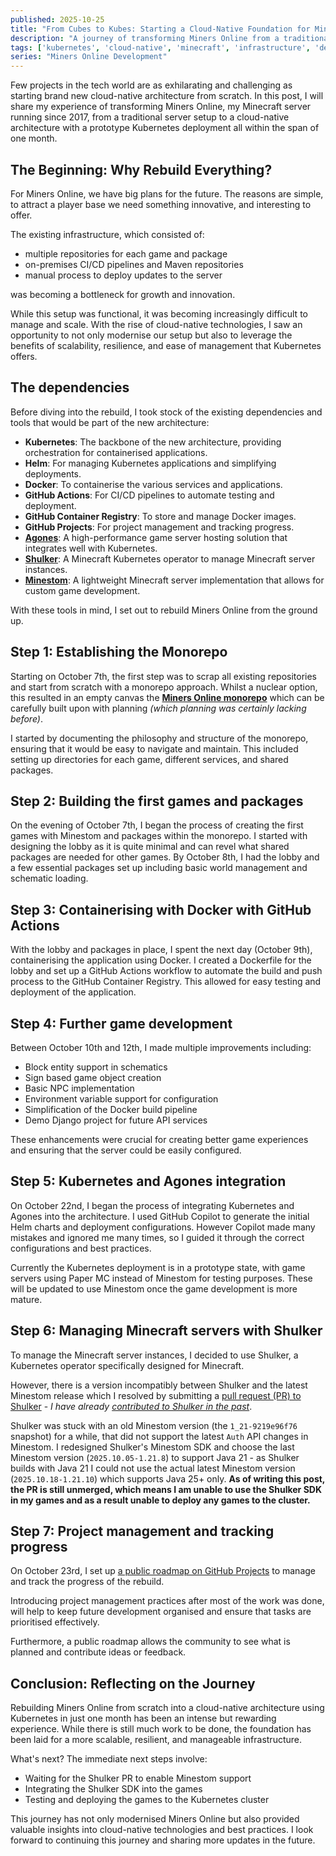 ```yaml
---
published: 2025-10-25
title: "From Cubes to Kubes: Starting a Cloud-Native Foundation for Miners Online in One Month"
description: "A journey of transforming Miners Online from a traditional server setup to a cloud-native architecture using Kubernetes in just one month, from scratch, making use of Agones, Shulker, and Minestom."
tags: ['kubernetes', 'cloud-native', 'minecraft', 'infrastructure', 'devops', 'minestom', 'agones', 'shulker']
series: "Miners Online Development"
---
```


Few projects in the tech world are as exhilarating and challenging as starting brand new cloud-native architecture from scratch. In this post, I will share my experience of transforming Miners Online, my Minecraft server running since 2017, from a traditional server setup to a cloud-native architecture with a prototype Kubernetes deployment all within the span of one month.

## The Beginning: Why Rebuild Everything?

For Miners Online, we have big plans for the future. The reasons are simple, to attract a player base we need something innovative, and interesting to offer.

The existing infrastructure, which consisted of:
- multiple repositories for each game and package
- on-premises CI/CD pipelines and Maven repositories
- manual process to deploy updates to the server

was becoming a bottleneck for growth and innovation.

While this setup was functional, it was becoming increasingly difficult to manage and scale. With the rise of cloud-native technologies, I saw an opportunity to not only modernise our setup but also to leverage the benefits of scalability, resilience, and ease of management that Kubernetes offers.

## The dependencies

Before diving into the rebuild, I took stock of the existing dependencies and tools that would be part of the new architecture:
- **Kubernetes**: The backbone of the new architecture, providing orchestration for containerised applications.
- **Helm**: For managing Kubernetes applications and simplifying deployments.
- **Docker**: To containerise the various services and applications.
- **GitHub Actions**: For CI/CD pipelines to automate testing and deployment.
- **GitHub Container Registry**: To store and manage Docker images.
- **GitHub Projects**: For project management and tracking progress.
- [**Agones**](https://agones.dev/site/): A high-performance game server hosting solution that integrates well with Kubernetes.
- [**Shulker**](https://shulker.jeremylvln.fr/): A Minecraft Kubernetes operator to manage Minecraft server instances.
- [**Minestom**](https://minestom.net/): A lightweight Minecraft server implementation that allows for custom game development.

With these tools in mind, I set out to rebuild Miners Online from the ground up.

## Step 1: Establishing the Monorepo

Starting on October 7th, the first step was to scrap all existing repositories and start from scratch with a monorepo approach. Whilst a nuclear option, this resulted in an empty canvas the [**Miners Online monorepo**](https://github.com/miners-online/monorepo) which can be carefully built upon with planning *(which planning was certainly lacking before)*.

I started by documenting the philosophy and structure of the monorepo, ensuring that it would be easy to navigate and maintain. This included setting up directories for each game, different services, and shared packages.

## Step 2: Building the first games and packages

On the evening of October 7th, I began the process of creating the first games with Minestom and packages within the monorepo. I started with designing the lobby as it is quite minimal and can revel what shared packages are needed for other games. By October 8th, I had the lobby and a few essential packages set up including basic world management and schematic loading.

## Step 3: Containerising with Docker with GitHub Actions

With the lobby and packages in place, I spent the next day (October 9th), containerising the application using Docker. I created a Dockerfile for the lobby and set up a GitHub Actions workflow to automate the build and push process to the GitHub Container Registry. This allowed for easy testing and deployment of the application.

## Step 4: Further game development

Between October 10th and 12th, I made multiple improvements including:
- Block entity support in schematics
- Sign based game object creation
- Basic NPC implementation
- Environment variable support for configuration
- Simplification of the Docker build pipeline
- Demo Django project for future API services

These enhancements were crucial for creating better game experiences and ensuring that the server could be easily configured.

## Step 5: Kubernetes and Agones integration

On October 22nd, I began the process of integrating Kubernetes and Agones into the architecture. I used GitHub Copilot to generate the initial Helm charts and deployment configurations. However Copilot made many mistakes and ignored me many times, so I guided it through the correct configurations and best practices.

Currently the Kubernetes deployment is in a prototype state, with game servers using Paper MC instead of Minestom for testing purposes. These will be updated to use Minestom once the game development is more mature.

## Step 6: Managing Minecraft servers with Shulker

To manage the Minecraft server instances, I decided to use Shulker, a Kubernetes operator specifically designed for Minecraft.

However, there is a version incompatibly between Shulker and the latest Minestom release which I resolved by submitting a [pull request (PR) to Shulker](https://github.com/jeremylvln/Shulker/pull/1119) - *I have already [contributed to Shulker in the past](https://github.com/jeremylvln/Shulker/issues?q=author%3Aajh123)*.

Shulker was stuck with an old Minestom version (the `1_21-9219e96f76` snapshot) for a while, that did not support the latest `Auth` API changes in Minestom. I redesigned Shulker's Minestom SDK and choose the last Minestom version (`2025.10.05-1.21.8`) to support Java 21 - as Shulker builds with Java 21 I could not use the actual latest Minestom version (`2025.10.18-1.21.10`) which supports Java 25+ only. **As of writing this post, the PR is still unmerged, which means I am unable to use the Shulker SDK in my games and as a result unable to deploy any games to the cluster.**

## Step 7: Project management and tracking progress

On October 23rd, I set up [a public roadmap on GitHub Projects](https://github.com/orgs/miners-online/projects/2) to manage and track the progress of the rebuild.

Introducing project management practices after most of the work was done, will help to keep future development organised and ensure that tasks are prioritised effectively.

Furthermore, a public roadmap allows the community to see what is planned and contribute ideas or feedback.

## Conclusion: Reflecting on the Journey

Rebuilding Miners Online from scratch into a cloud-native architecture using Kubernetes in just one month has been an intense but rewarding experience. While there is still much work to be done, the foundation has been laid for a more scalable, resilient, and manageable infrastructure.

What's next? The immediate next steps involve:
- Waiting for the Shulker PR to enable Minestom support
- Integrating the Shulker SDK into the games
- Testing and deploying the games to the Kubernetes cluster

This journey has not only modernised Miners Online but also provided valuable insights into cloud-native technologies and best practices. I look forward to continuing this journey and sharing more updates in the future.